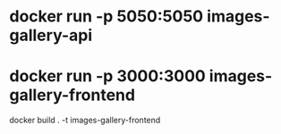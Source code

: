 # docker run -p 5050:5050 images-gallery-api
# docker run -p 3000:3000 images-gallery-frontend
docker build . -t images-gallery-frontend